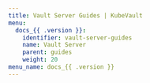 ```yaml
---
title: Vault Server Guides | KubeVault
menu:
  docs_{{ .version }}:
    identifier: vault-server-guides
    name: Vault Server
    parent: guides
    weight: 20
menu_name: docs_{{ .version }}
---
```

